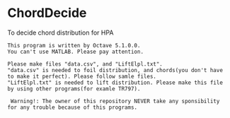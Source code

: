 # ChordDecide
 To decide chord distribution for HPA

    This program is written by Octave 5.1.0.0.
    You can't use MATLAB. Please pay attention.

    Please make files "data.csv", and "LiftElpl.txt".
    "data.csv" is needed to foil distribution, and chords(you don't have to make it perfect). Please follow samle files. 
    "LiftElpl.txt" is needed to lift distribution. Please make this file by using other programs(for examle TR797).

     Warning!: The owner of this repository NEVER take any sponsibility for any trouble because of this programs.